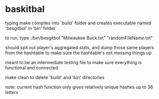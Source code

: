 # baskitbal

typing make compiles into 'build' folder and creates executable 
named 'besgitbol' in 'bin' folder

to run, type ./bin/besgitbol "Milwaukee Buck.txt" "randomFileName.txt"

should spit out player's aggregated stats, and dump those same players from
the hashtable to make sure the hashtable's not messing things up

meant to be an intermediate testing file to make sure everything is functional 
and connected

make clean to delete 'build' and 'bin' directories 

note: current hash function only gives relatively unique hashes up to 36 letters